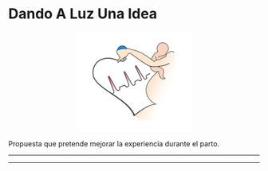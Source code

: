 # Dando A Luz Una Idea

<p align="center">
  <img width="230" height="200" src="./logo/BuenLogoVector.png">
</p>

Propuesta que pretende mejorar la experiencia durante el parto.


___
___
